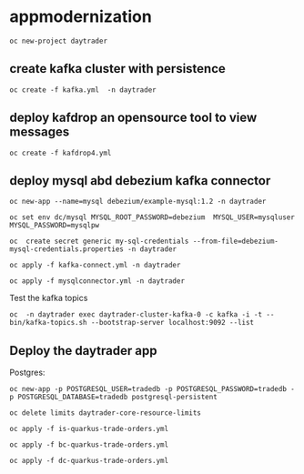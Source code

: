 # appmodernization

`oc new-project daytrader`

## create kafka cluster with persistence

`oc create -f kafka.yml  -n daytrader`

## deploy kafdrop an opensource tool to view messages

`oc create -f kafdrop4.yml`

## deploy mysql abd debezium kafka connector

`oc new-app --name=mysql debezium/example-mysql:1.2 -n daytrader`

`oc set env dc/mysql MYSQL_ROOT_PASSWORD=debezium  MYSQL_USER=mysqluser MYSQL_PASSWORD=mysqlpw`

`oc  create secret generic my-sql-credentials --from-file=debezium-mysql-credentials.properties -n daytrader`

`oc apply -f kafka-connect.yml -n daytrader`

`oc apply -f mysqlconnector.yml -n daytrader`

Test the kafka topics

`oc  -n daytrader exec daytrader-cluster-kafka-0 -c kafka -i -t -- bin/kafka-topics.sh --bootstrap-server localhost:9092 --list`

## Deploy the daytrader app

Postgres:

`oc new-app -p POSTGRESQL_USER=tradedb -p POSTGRESQL_PASSWORD=tradedb -p POSTGRESQL_DATABASE=tradedb postgresql-persistent`

`oc delete limits daytrader-core-resource-limits`

`oc apply -f is-quarkus-trade-orders.yml`

`oc apply -f bc-quarkus-trade-orders.yml`

`oc apply -f dc-quarkus-trade-orders.yml`